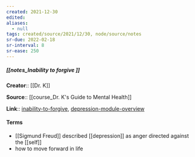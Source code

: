 ```yaml
---
created: 2021-12-30 
edited: 
aliases:
  - null
tags: created/source/2021/12/30, node/source/notes
sr-due: 2022-02-18
sr-interval: 8
sr-ease: 250
---
```


##### [[notes_Inability to forgive ]]
**Creator**:: [[Dr. K]]
 
**Source**:: [[course_Dr. K's Guide to Mental Health]]

**Link**:: [inability-to-forgive](https://coaching.healthygamer.gg/guide/lessons/inability-to-forgive), [depression-module-overview](https://coaching.healthygamer.gg/guide/lessons/depression-module-overview)

#### Terms
- [[Sigmund Freud]] described [[depression]] as anger directed against the [[self]]
- how to move forward in life